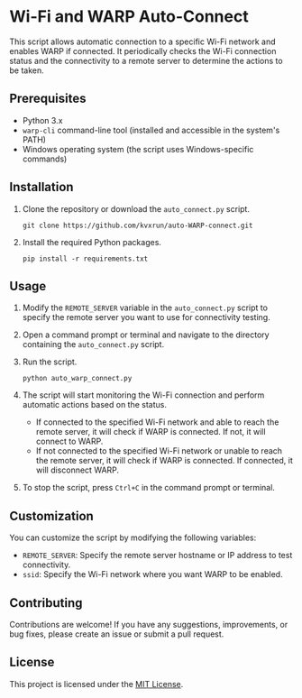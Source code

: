 # Wi-Fi and WARP Auto-Connect

This script allows automatic connection to a specific Wi-Fi network and enables WARP if connected. It periodically checks the Wi-Fi connection status and the connectivity to a remote server to determine the actions to be taken.

## Prerequisites

- Python 3.x
- `warp-cli` command-line tool (installed and accessible in the system's PATH)
- Windows operating system (the script uses Windows-specific commands)

## Installation

1. Clone the repository or download the `auto_connect.py` script.

   ```shell
   git clone https://github.com/kvxrun/auto-WARP-connect.git
   ```

2. Install the required Python packages.

   ```shell
   pip install -r requirements.txt
   ```

## Usage

1. Modify the `REMOTE_SERVER` variable in the `auto_connect.py` script to specify the remote server you want to use for connectivity testing.

2. Open a command prompt or terminal and navigate to the directory containing the `auto_connect.py` script.

3. Run the script.

   ```shell
   python auto_warp_connect.py
   ```

4. The script will start monitoring the Wi-Fi connection and perform automatic actions based on the status.

   - If connected to the specified Wi-Fi network and able to reach the remote server, it will check if WARP is connected. If not, it will connect to WARP.
   - If not connected to the specified Wi-Fi network or unable to reach the remote server, it will check if WARP is connected. If connected, it will disconnect WARP.

5. To stop the script, press `Ctrl+C` in the command prompt or terminal.

## Customization

You can customize the script by modifying the following variables:

- `REMOTE_SERVER`: Specify the remote server hostname or IP address to test connectivity.
- `ssid`: Specify the Wi-Fi network where you want WARP to be enabled.

## Contributing

Contributions are welcome! If you have any suggestions, improvements, or bug fixes, please create an issue or submit a pull request.

## License

This project is licensed under the [MIT License](LICENSE).
```
